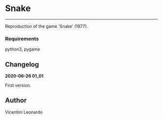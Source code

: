 # Snake

---

Reproduction of the game 'Snake' (1977).

### Requirements

python3, pygame

## Changelog

**2020-06-26 01_01**

First version.
               
## Author

Vicentini Leonardo
